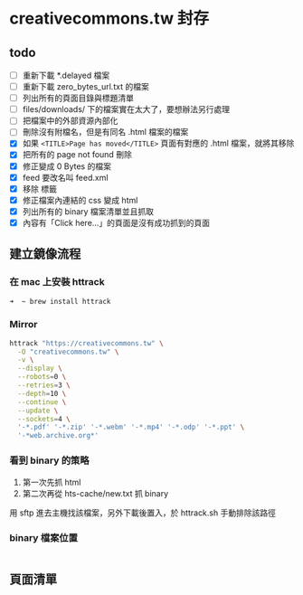 # creativecommons.tw 封存

## todo

- [ ] 重新下載 *.delayed 檔案
- [ ] 重新下載 zero_bytes_url.txt 的檔案
- [ ] 列出所有的頁面目錄與標題清單
- [ ] files/downloads/ 下的檔案實在太大了，要想辦法另行處理
- [ ] 把檔案中的外部資源內部化
- [ ] 刪除沒有附檔名，但是有同名 .html 檔案的檔案
- [x] 如果 `<TITLE>Page has moved</TITLE>` 頁面有對應的 .html 檔案，就將其移除
- [x] 把所有的 page not found 刪除
- [x] 修正變成 0 Bytes 的檔案
- [x] feed 要改名叫 feed.xml
- [x] 移除 <script>jQuery.extend(Drupal.settings...</script> 標籤
- [x] 修正檔案內連結的 css 變成 html
- [x] 列出所有的 binary 檔案清單並且抓取
- [x] 內容有「Click here...」的頁面是沒有成功抓到的頁面

## 建立鏡像流程

### 在 mac 上安裝 httrack

```bash
➜  ~ brew install httrack
```

### Mirror

```bash
httrack "https://creativecommons.tw" \
  -O "creativecommons.tw" \
  -v \
  --display \
  --robots=0 \
  --retries=3 \
  --depth=10 \
  --continue \
  --update \
  --sockets=4 \
  '-*.pdf' '-*.zip' '-*.webm' '-*.mp4' '-*.odp' '-*.ppt' \
  '-*web.archive.org*'
```

### 看到 binary 的策略

1. 第一次先抓 html
2. 第二次再從 hts-cache/new.txt 抓 binary

用 sftp 進去主機找該檔案，另外下載後置入，於 httrack.sh 手動排除該路徑

### binary 檔案位置

```text

```

## 頁面清單

```text

```
